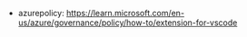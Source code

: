 - azurepolicy: https://learn.microsoft.com/en-us/azure/governance/policy/how-to/extension-for-vscode
